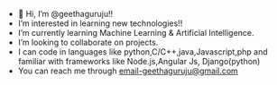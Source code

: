 - 👋 Hi, I’m @geethaguruju!!
- I’m interested in learning new technologies!!
- I’m currently learning Machine Learning & Artificial Intelligence.
- I’m looking to collaborate on projects. 
- I can code in languages like python,C/C++,java,Javascript,php and familiar with frameworks like Node.js,Angular Js, Django(python)
- You can reach me through email-geethaguruju@gmail.com

<!---
geethaguruju/geethaguruju is a ✨ special ✨ repository because its `README.md` (this file) appears on your GitHub profile.
You can click the Preview link to take a look at your changes.
--->

